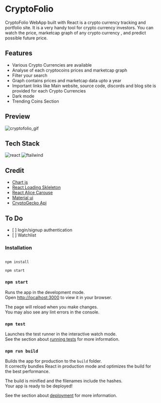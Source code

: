 # CryptoFolio

CryptoFolio WebApp built with React is a crypto currency tracking and portfolio site. It is a very handy tool for crypto currency investors. You can watch the price, marketcap graph of any crypto currency , and predict possible future price.

## Features
  - Various Crypto Currencies are available
  - Analyse of each cryptocoins prices and marketcap graph
  - Filter your search
  - Graph contains prices and marketcap data upto a year
  - Important links like Main website, source code, discords and blog site is provided for each Crypto Currencies
  - Dark mode
  - Trending Coins Section

## Preview


![cryptofolio_gif](https://user-images.githubusercontent.com/79929708/174285633-0b057aba-ed19-43da-8dd6-1a91c57e42bb.gif)


## Tech Stack

<img src="https://img.shields.io/badge/React-20232A?style=for-the-badge&logo=react&logoColor=61DAFB" alt="react" />   <img src="https://img.shields.io/badge/Tailwind_CSS-38B2AC?style=for-the-badge&logo=tailwind-css&logoColor=white" alt="ftailwind" />   

## Credit
 - <a href="https://www.npmjs.com/package/react-chartjs-2" >Chart js</a>
 - <a href="https://www.npmjs.com/package/react-loading-skeleton" >React Loading Skleleton</a>
 - <a href="https://www.npmjs.com/package/react-alice-carousel" >React Alice Carouse</a>
 - <a href="https://v4.mui.com/" >Material ui</a>
 - <a href="https://www.coingecko.com/en/api/documentation" >CryptoGecko Api</a>

## To Do

<ul>
  <li>[ ] login/signup authentication</li>
  <li>[ ] Watchlist</li>
</ul>


### Installation

```

npm install

npm start
```

### `npm start`

Runs the app in the development mode.\
Open [http://localhost:3000](http://localhost:3000) to view it in your browser.

The page will reload when you make changes.\
You may also see any lint errors in the console.

### `npm test`

Launches the test runner in the interactive watch mode.\
See the section about [running tests](https://facebook.github.io/create-react-app/docs/running-tests) for more information.

### `npm run build`

Builds the app for production to the `build` folder.\
It correctly bundles React in production mode and optimizes the build for the best performance.

The build is minified and the filenames include the hashes.\
Your app is ready to be deployed!

See the section about [deployment](https://facebook.github.io/create-react-app/docs/deployment) for more information.

